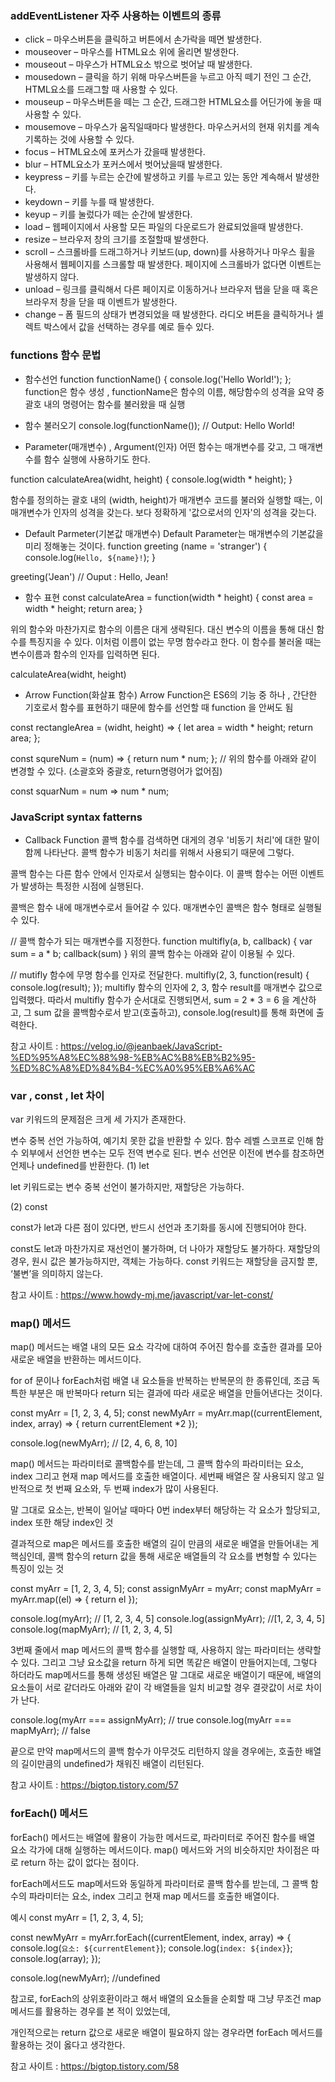 ### addEventListener 자주 사용하는 이벤트의 종류
* click – 마우스버튼을 클릭하고 버튼에서 손가락을 떼면 발생한다.
* mouseover – 마우스를 HTML요소 위에 올리면 발생한다.
* mouseout – 마우스가 HTML요소 밖으로 벗어날 때 발생한다.
* mousedown – 클릭을 하기 위해 마우스버튼을 누르고 아직 떼기 전인 그 순간, HTML요소를 드래그할 때 사용할 수 있다.
* mouseup – 마우스버튼을 떼는 그 순간, 드래그한 HTML요소를 어딘가에 놓을 때 사용할 수 있다.
* mousemove – 마우스가 움직일때마다 발생한다. 마우스커서의 현재 위치를 계속 기록하는 것에 사용할 수 있다.
* focus – HTML요소에 포커스가 갔을때 발생한다.
* blur – HTML요소가 포커스에서 벗어났을때 발생한다.
* keypress – 키를 누르는 순간에 발생하고 키를 누르고 있는 동안 계속해서 발생한다.
* keydown – 키를 누를 때 발생한다.
* keyup – 키를 눌렀다가 떼는 순간에 발생한다.
* load – 웹페이지에서 사용할 모든 파일의 다운로드가 완료되었을때 발생한다.
* resize – 브라우저 창의 크기를 조절할때 발생한다.
* scroll – 스크롤바를 드래그하거나 키보드(up, down)를 사용하거나 마우스 휠을 사용해서 웹페이지를 스크롤할 때 발생한다. 페이지에 스크롤바가 없다면 이벤트는 발생하지 않다.
* unload – 링크를 클릭해서 다른 페이지로 이동하거나 브라우저 탭을 닫을 때 혹은 브라우저 창을 닫을 때 이벤트가 발생한다.
* change – 폼 필드의 상태가 변경되었을 때 발생한다. 라디오 버튼을 클릭하거나 셀렉트 박스에서 값을 선택하는 경우를 예로 들수 있다.
    
### functions 함수 문법 

* 함수선언 
function functionName() {
    console.log('Hello World!');
};
function은 함수 생성 , functionName은 함수의 이름, 해당함수의 성격을 요약 중괄호 내의 명령어는 함수를 불러왔을 때 실행

* 함수 불러오기
console.log(functionName()); // Output: Hello World!

* Parameter(매개변수) , Argument(인자)
어떤 함수는 매개변수를 갖고, 그 매개변수를 함수 실행에 사용하기도 한다.

function calculateArea(widht, height) {
    console.log(width * height);
}

함수를 정의하는 괄호 내의 (width, height)가 매개변수
코드를 불러와 실행할 때는, 이 매개변수가 인자의 성격을 갖는다.
보다 정확하게 '값으로서의 인자'의 성격을 갖는다.

* Default Parmeter(기본값 매개변수)
Default Parameter는 매개변수의 기본값을 미리 정해놓는 것이다.
function greeting (name = 'stranger') {
    console.log(`Hello, ${name}!`);
}

greeting('Jean') // Ouput : Hello, Jean!

* 함수 표현
const calculateArea = function(width * height) {
    const area = width * height;
    return area;
}

위의 함수와 마찬가지로 함수의 이름은 대게 생략된다. 대신 변수의 이름을 통해 대신 함수를 특징지을 수 있다.
이처럼 이름이 없는 무명 함수라고 한다.
이 함수를 불러올 때는 변수이름과 함수의 인자를 입력하면 된다.

calculateArea(widht, height)

* Arrow Function(화살표 함수)
Arrow Function은 ES6의 기능 중 하나 , 간단한 기호로서 함수를 표현하기 때문에 함수를 선언할 때 function 을 안써도 됨

const rectangleArea = (widht, height) => {
 let area = width * height;
 return area;
};

const squreNum = (num) => {
 return num * num;
};
// 위의 함수를 아래와 같이 변경할 수 있다. (소괄호와 중괄호, return명령어가 없어짐)

const squarNum = num => num * num;

### JavaScript syntax fatterns

* Callback Function
콜백 함수를 검색하면 대게의 경우 '비동기 처리'에 대한 말이 함께 나타난다.
콜백 함수가 비동기 처리를 위해서 사용되기 때문에 그렇다.

콜백 함수는 다른 함수 안에서 인자로서 실행되는 함수이다.
이 콜백 함수는 어떤 이벤트가 발생하는 특정한 시점에 실행된다.

콜백은 함수 내에 매개변수로서 들어갈 수 있다.
매개변수인 콜백은 함수 형태로 실행될 수 있다.

// 콜백 함수가 되는 매개변수를 지정한다.
function multifly(a, b, callback) {
   var sum = a * b;
   callback(sum)
}
위의 콜백 함수는 아래와 같이 이용될 수 있다.

// mutifly 함수에 무명 함수를 인자로 전달한다.
multifly(2, 3, function(result) {
   console.log(result);
});
multifly 함수의 인자에 2, 3, 함수 result를 매개변수 값으로 입력했다.
따라서 multifly 함수가 순서대로 진행되면서,
sum = 2 * 3 = 6 을 계산하고,
그 sum 값을 콜백함수로서 받고(호출하고),
console.log(result)를 통해 화면에 출력한다.

참고 사이트 : https://velog.io/@jeanbaek/JavaScript-%ED%95%A8%EC%88%98-%EB%AC%B8%EB%B2%95-%ED%8C%A8%ED%84%B4-%EC%A0%95%EB%A6%AC

###  var , const , let 차이 
var 키워드의 문제점은 크게 세 가지가 존재한다.

변수 중복 선언 가능하여, 예기치 못한 값을 반환할 수 있다.
함수 레벨 스코프로 인해 함수 외부에서 선언한 변수는 모두 전역 변수로 된다.
변수 선언문 이전에 변수를 참조하면 언제나 undefined를 반환한다.
(1) let

let 키워드로는 변수 중복 선언이 불가하지만, 재할당은 가능하다.

(2) const

const가 let과 다른 점이 있다면, 반드시 선언과 초기화를 동시에 진행되어야 한다.

const도 let과 마찬가지로 재선언이 불가하며, 더 나아가 재할당도 불가하다. 재할당의 경우, 원시 값은 불가능하지만, 객체는 가능하다. const 키워드는 재할당을 금지할 뿐, ‘불변’을 의미하지 않는다.

참고 사이트 : https://www.howdy-mj.me/javascript/var-let-const/

### map() 메서드
map() 메서드는 배열 내의 모든 요소 각각에 대하여 주어진 함수를 호출한 결과를 모아 새로운 배열을 반환하는 메서드이다.

for of 문이나 forEach처럼 배열 내 요소들을 반복하는 반복문의 한 종류인데, 조금 독특한 부분은 매 반복마다 return 되는 결과에 따라 새로운 배열을 만들어낸다는 것이다.

const myArr = [1, 2, 3, 4, 5];
const newMyArr = myArr.map((currentElement, index, array) => {
    return currentElement *2
});

console.log(newMyArr); // [2, 4, 6, 8, 10]

map() 메서드는 파라미터로 콜백함수를 받는데, 그 콜백 함수의 파라미터는 요소, index 그리고 현재 map 메서드를 호출한 배열이다.
세번째 배열은 잘 사용되지 않고 일반적으로 첫 번째 요소와, 두 번째 index가 많이 사용된다.

말 그대로 요소는, 반복이 일어날 때마다 0번 index부터 해당하는 각 요소가 할당되고, index 또한 해당 index인 것

결과적으로 map은 메서드를 호출한 배열의 길이 만큼의 새로운 배열을 만들어내는 게 핵심인데, 콜백 함수의 return 값을 통해 새로운 배열들의 각 요소를 변형할 수 있다는 특징이 있는 것 

const myArr = [1, 2, 3, 4, 5];
const assignMyArr = myArr;
const mapMyArr = myArr.map((el) => {
    return el
});

console.log(myArr); // [1, 2, 3, 4, 5]
console.log(assignMyArr); //[1, 2, 3, 4, 5]
console.log(mapMyArr); // [1, 2, 3, 4, 5]

3번째 줄에서 map 메서드의 콜백 함수를 실행할 때, 사용하지 않는 파라미터는 생략할 수 있다.
그리고 그냥 요소값을 return 하게 되면 똑같은 배열이 만들어지는데, 그렇다 하더라도 map메서드를 통해 생성된 배열은 말 그대로 새로운 배열이기 때문에, 배열의 요소들이 서로 같더라도 아래와 같이 각 배열들을 일치 비교할 경우 결괏값이 서로 차이가 난다.

console.log(myArr === assignMyArr); // true
console.log(myArr === mapMyArr); // false

끝으로 만약 map메서드의 콜백 함수가 아무것도 리턴하지 않을 경우에는, 호출한 배열의 길이만큼의 undefined가 채워진 배열이 리턴된다.

참고 사이트 : https://bigtop.tistory.com/57

### forEach() 메서드 
forEach() 메서드는 배열에 활용이 가능한 메서드로, 파라미터로 주어진 함수를 배열 요소 각가에 대해 실행하는 메서드이다.
map() 메서드와 거의 비슷하지만 차이점은 따로 return 하는 값이 없다는 점이다. 

forEach메서드도 map메서드와 동일하게 파라미터로 콜백 함수를 받는데, 그 콜백 함수의 파라미터는 요소, index 그리고 현재 map 메서드를 호출한 배열이다. 

예시 
const myArr = [1, 2, 3, 4, 5];

const newMyArr = myArr.forEach((currentElement, index, array) => {
    console.log(`요소: ${currentElement}`);
    console.log(`index: ${index}`};
    console.log(array);
});

console.log(newMyArr); //undefined




참고로, forEach의 상위호환이라고 해서 배열의 요소들을 순회할 때 그냥 무조건 map 메서드를 활용하는 경우를 본 적이 있었는데,

개인적으로는 return 값으로 새로운 배열이 필요하지 않는 경우라면 forEach 메서드를 활용하는 것이 옳다고 생각한다.

참고 사이트 : https://bigtop.tistory.com/58
